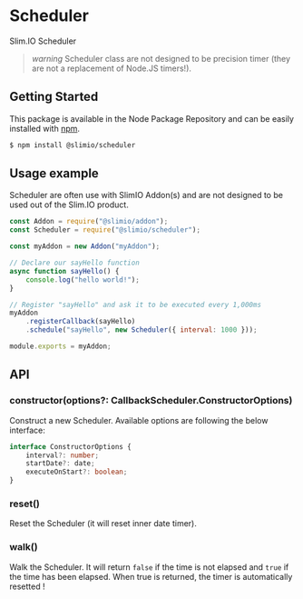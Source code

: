 # Scheduler
Slim.IO Scheduler

> *warning* Scheduler class are not designed to be precision timer (they are not a replacement of Node.JS timers!).

## Getting Started

This package is available in the Node Package Repository and can be easily installed with [npm](https://docs.npmjs.com/getting-started/what-is-npm).

```bash
$ npm install @slimio/scheduler
```

## Usage example

Scheduler are often use with SlimIO Addon(s) and are not designed to be used out of the Slim.IO product.

```js
const Addon = require("@slimio/addon");
const Scheduler = require("@slimio/scheduler");

const myAddon = new Addon("myAddon");

// Declare our sayHello function
async function sayHello() {
    console.log("hello world!");
}

// Register "sayHello" and ask it to be executed every 1,000ms
myAddon
    .registerCallback(sayHello)
    .schedule("sayHello", new Scheduler({ interval: 1000 }));

module.exports = myAddon;
```

## API

### constructor(options?: CallbackScheduler.ConstructorOptions)
Construct a new Scheduler. Available options are following the below interface:

```ts
interface ConstructorOptions {
    interval?: number;
    startDate?: date;
    executeOnStart?: boolean;
}
```

### reset()
Reset the Scheduler (it will reset inner date timer).

### walk()
Walk the Scheduler. It will return `false` if the time is not elapsed and `true` if the time has been elapsed. When true is returned, the timer is automatically resetted !